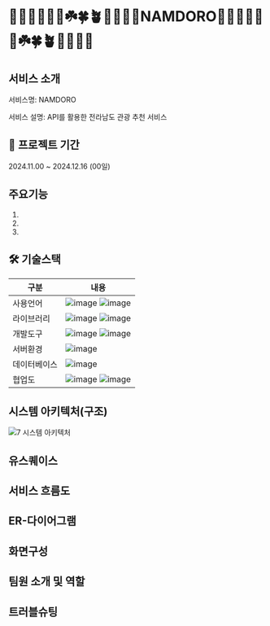 # 🌵🎄🌲🌳🌱🌿☘️🍀🪴🎍🎋🍃🌾NAMDORO🌵🎄🌲🌳🌱🌿☘️🍀🪴🎍🎋🍃🌾
## 서비스 소개
서비스명: NAMDORO

서비스 설명: API를 활용한 전라남도 관광 추천 서비스
## 📅 프로젝트 기간
2024.11.00 ~ 2024.12.16 (00일)
## 주요기능
1. 
2. 
3. 
## 🛠️ 기술스택
|구분|내용|
|---|---|
|사용언어|![image](https://github.com/user-attachments/assets/efbc2fc2-2d58-4cd8-bdfc-1714e2cfeede) ![image](https://github.com/user-attachments/assets/cede6fb4-df19-4c19-b833-b92df3256073)|
|라이브러리|![image](https://github.com/user-attachments/assets/12314f41-647e-42da-b3bf-40b728212182) ![image](https://github.com/user-attachments/assets/3dd070b8-a6a5-4bed-ae00-881525277fa2)|
|개발도구|![image](https://github.com/user-attachments/assets/1a71839f-5f17-4a52-a206-9b8664531e34) ![image](https://github.com/user-attachments/assets/46c3b4d0-9705-48bf-929c-9e05e7493732)|
|서버환경|![image](https://github.com/user-attachments/assets/b0cb7a14-e769-46e0-bae0-eeb6723f336c)|
|데이터베이스|![image](https://github.com/user-attachments/assets/1c082853-a0e9-41e8-a69a-078cb1d380e1)|
|협업도|![image](https://github.com/user-attachments/assets/f56238fa-39b6-4f2c-965c-3331b461d03d) ![image](https://github.com/user-attachments/assets/d8f1851e-2523-4c00-8404-41dfe9d49a1d)|
## 시스템 아키텍처(구조)
![7  시스템 아키텍처](https://github.com/user-attachments/assets/480b2cf4-ae4d-4c03-a0a9-3488a0cd4c0f)

## 유스퀘이스


## 서비스 흐름도

## ER-다이어그램


## 화면구성

## 팀원 소개 및 역할

## 트러블슈팅

